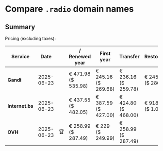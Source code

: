 # Compare `.radio` domain names

## Summary

Pricing (excluding taxes):

| Service | Date |  | / Renewed year | First year | Transfer | Restoration |
|--|--|--|--|--|--|--|
| **Gandi** | 2025-06-23 |  | € 471.98<br>($ 535.98) | € 245.16<br>($ 269.68) | € 236.16<br>($ 259.78) | € 245.15<br>($ 286.83) |
| **Internet.bs** | 2025-06-23 |  | € 437.55<br>($ 482.05) | € 387.59<br>($ 427.00) | € 424.80<br>($ 468.00) | € 918.65<br>($ 1.012) |
| **OVH** | 2025-06-23 | 🏆 | € 258.99<br>($ 287.49) | € 229<br>($ 249.99) | € 258.99<br>($ 287.49) |  |
